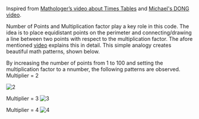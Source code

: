 Inspired from [Mathologer’s video about Times Tables](https://www.youtube.com/watch?v=qhbuKbxJsk8) and [Michael's DONG video](https://www.youtube.com/watch?v=eXUUClgd-Eo).

Number of Points and Multiplication factor play a key role in this code. The idea is to place equidistant points on the perimeter and connecting/drawing a line between two points with respect to the multiplication factor. The afore mentioned [video](https://www.youtube.com/watch?v=qhbuKbxJsk8) explains this in detail. This simple analogy creates beautiful math patterns, shown below.

By increasing the number of points from 1 to 100 and setting the multiplication factor to a nnumber, the following patterns are observed.
Multiplier = 2

![2](https://user-images.githubusercontent.com/39982386/58658688-a8f18400-82e6-11e9-8bdc-178ee3b3bbfc.gif)

Multiplier = 3
![3](https://user-images.githubusercontent.com/39982386/58659658-261df880-82e9-11e9-9ae2-e77a1c52c04d.gif)

Multiplier = 4
![4](https://user-images.githubusercontent.com/39982386/58659689-3b932280-82e9-11e9-8430-3921903faf2c.gif)
